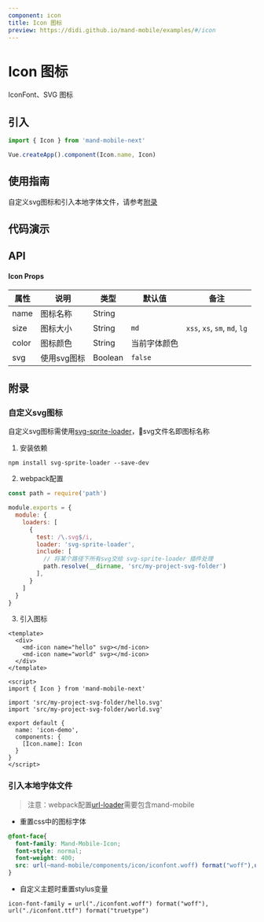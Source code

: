 ```yaml
---
component: icon
title: Icon 图标
preview: https://didi.github.io/mand-mobile/examples/#/icon
---
```


# Icon 图标

IconFont、SVG 图标

## 引入

```javascript
import { Icon } from 'mand-mobile-next'

Vue.createApp().component(Icon.name, Icon)
```

## 使用指南

自定义svg图标和引入本地字体文件，请参考<a href="#附录">附录</a>

## 代码演示

<demo-wrapper
  src="src/packages/icon/demo"
/>

<style>
  .md-example-child-icon {
    display: flex;
    flex-wrap: wrap;
    justify-content: center;
    gap: 1rem;
    padding: 1rem;
    background: ghostwhite;
  }

  .dark .md-example-child-icon {
    background: var(--c-bg);
  }

  .md-example-child-icon .md-example-item {
    display: flex;
    flex-direction: column;
    align-items: center;
    width: 100px
  }
</style>

## API

#### Icon Props

|属性 | 说明 | 类型 | 默认值| 备注|
|----|-----|------|------|------|
|name|图标名称|String| | |
|size|图标大小|String|`md`|`xss`, `xs`, `sm`, `md`, `lg`|
|color|图标颜色|String|当前字体颜色||
|svg |使用svg图标|Boolean|`false`| |

## 附录

### 自定义svg图标

自定义svg图标需使用<a href="https://github.com/kisenka/svg-sprite-loader" target="_blank">svg-sprite-loader</a>，svg文件名即图标名称

1. 安装依赖

```shell
npm install svg-sprite-loader --save-dev
```

2. webpack配置

```javascript
const path = require('path')

module.exports = {
  module: {
    loaders: [
      {
        test: /\.svg$/i,
        loader: 'svg-sprite-loader',
        include: [
          // 将某个路径下所有svg交给 svg-sprite-loader 插件处理
          path.resolve(__dirname, 'src/my-project-svg-folder')
        ],
      }
    ]
  }
}
```

3. 引入图标

```vue
<template>
  <div>
    <md-icon name="hello" svg></md-icon>
    <md-icon name="world" svg></md-icon>
  </div>
</template>

<script>
import { Icon } from 'mand-mobile-next'

import 'src/my-project-svg-folder/hello.svg'
import 'src/my-project-svg-folder/world.svg'

export default {
  name: 'icon-demo',
  components: {
    [Icon.name]: Icon
  }
}
</script>
```

### 引入本地字体文件

> 注意：webpack配置[url-loader](https://github.com/webpack-contrib/url-loader)需要包含mand-mobile

* 重置css中的图标字体  

```css
@font-face{
  font-family: Mand-Mobile-Icon;
  font-style: normal;
  font-weight: 400;
  src: url(~mand-mobile/components/icon/iconfont.woff) format("woff"),url(~mand-mobile/components/icon/iconfont.woff) format("truetype")
}
```

* 自定义主题时重置stylus变量

```stylus
icon-font-family = url("./iconfont.woff") format("woff"), url("./iconfont.ttf") format("truetype")
```
